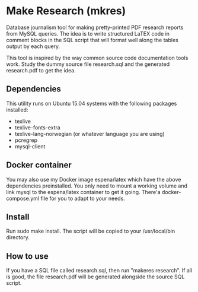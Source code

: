 # Make Research (mkres)
Database journalism tool for making pretty-printed PDF research reports from MySQL queries.
The idea is to write structured LaTEX code in comment blocks in the SQL script that will format well along
the tables output by each query.

This tool is inspired by the way common source code documentation tools work. Study the dummy source file
research.sql and the generated research.pdf to get the idea.

## Dependencies
This utility runs on Ubuntu 15.04 systems with the following packages installed:

  * texlive
  * texlive-fonts-extra
  * texlive-lang-norwegian (or whatever language you are using)
  * pcregrep
  * mysql-client

## Docker container
You may also use my Docker image espena/latex which have the above dependencies preinstalled.
You only need to mount a working volume and link mysql to the espena/latex container to get it going.
There'a docker-compose.yml file for you to adapt to your needs.

## Install
Run sudo make install. The script will be copied to your /usr/local/bin directory.

## How to use
If you have a SQL file called research.sql, then run "makeres research". If all is good, the file
research.pdf will be generated alongside the source SQL script.
